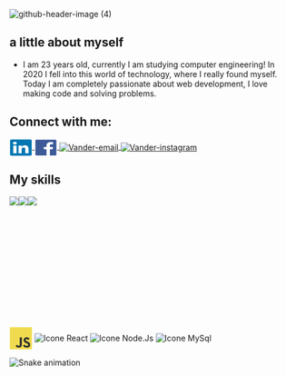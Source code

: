 ![github-header-image (4)](https://user-images.githubusercontent.com/77352309/171905840-238ec77f-5678-4d3b-ab33-a91e2820c95c.png)


## a little about myself

 - I am 23 years old, currently I am studying computer engineering!
In 2020 I fell into this world of technology, where I really found myself. Today I am completely passionate about web development, I love making code and solving problems.

  

<!--
**Vander-Reis/Vander-Reis** is a ✨ _special_ ✨ repository because its `README.md` (this file) appears on your GitHub profile.

Here are some ideas to get you started:

- 🔭 I’m currently working on ...
- 🌱 I’m currently learning ...
- 👯 I’m looking to collaborate on ...
- 🤔 I’m looking for help with ...
- 💬 Ask me about ...
- 📫 How to reach me: ...
- 😄 Pronouns: ...
- ⚡ Fun fact: ...
-->


<div>
  <h2>Connect with me:</h2>
  <a  href="https://www.linkedin.com/in/vander-reis-044163201/" target="_blank">
    <img align="center" alt="Vander-linkedin" height="30" width="40" src="https://raw.githubusercontent.com/devicons/devicon/master/icons/linkedin/linkedin-original.svg"                 style="max-width:100%;"/>
  </a>
  
   <a  href="https://www.facebook.com/vander.reys/" target="_blank">
    <img align="center" alt="Vander-facebook" height="30" width="40" src="https://raw.githubusercontent.com/devicons/devicon/master/icons/facebook/facebook-original.svg"                 style="max-width:100%;"/>
  </a>
  
   <a  href="mailto:vanderreis2017@outlook.com" target="_blank">
    <img align="center" alt="Vander-email" height="30" width="30" src="https://i.pinimg.com/originals/8f/c3/7b/8fc37b74b608a622588fbaa361485f32.png"                 style="max-width:100%;"/>
  </a>
  
  <a  href="https://www.instagram.com/vander_reys/" target="_blank">
    <img align="center" alt="Vander-instagram" height="30" width="30" src="https://cdn.icon-icons.com/icons2/836/PNG/64/Instagram_icon-icons.com_66804.png" style="max-width:100%;"/>
  </a>
</div>


## My skills

<div style="display: flex">
   <img src="https://github-readme-stats.vercel.app/api?username=Vander-Reis&show_icons=true&theme=dracula&include_all_commits=true&count_private=true"  height="200">

   <img src="https://github-readme-stats.vercel.app/api/top-langs/?username=Vander-Reis&layout=compact&langs_count=16&theme=dracula"  height="200">

   <img src="https://github-readme-streak-stats.herokuapp.com/?user=vander-reis&theme=dark" >

</div>

##

<div>
  
   <img align="center" alt="Icone JavaScript"  width="40" src="https://raw.githubusercontent.com/devicons/devicon/master/icons/javascript/javascript-original.svg" style="max-width:100%;"/>
  
   <img align="center" alt="Icone React"  width="40" src="https://upload.wikimedia.org/wikipedia/commons/thumb/a/a7/React-icon.svg/640px-React-icon.svg.png" style="max-width:100%;"/>
  
   <img align="center" alt="Icone Node.Js"  width="40" src="https://cdn.iconscout.com/icon/free/png-256/node-js-1174925.png" style="max-width:100%;"/>
  
   <img align="center" alt="Icone MySql"  width="40" src="https://www.freepnglogos.com/uploads/logo-mysql-png/logo-mysql-mysql-logo-png-images-are-download-crazypng-21.png" style="max-width:100%;"/>
  
</div>

![Snake animation](https://github.com/Vander-Reis/Vander-Reis/blob/output/github-contribution-grid-snake.svg)


